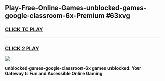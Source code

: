 
## Play-Free-Online-Games-unblocked-games-google-classroom-6x-Premium #63xvg
<h3>
<a href="https://premium.freeplayer.one?title=unblocked-games-google-classroom-6x&ref=8M">CLICK TO PLAY</a></h3>
<hr>

<h3>
<a href="https://premium.freeplayer.one?title=unblocked-games-google-classroom-6x&ref=8M">CLICK 2 PLAY</a>
  
</h3>

<a href="https://premium.freeplayer.one?title=unblocked-games-google-classroom-6x&ref=8M"><img src="https://clearcache.store/games.png"></a>


**unblocked-games-google-classroom-6x games unblocked: Your Gateway to Fun and Accessible Online Gaming**
